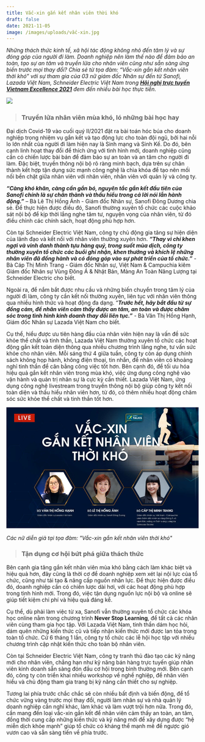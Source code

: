 ```yaml
---
title: Vắc-xin gắn kết nhân viên thời khó
draft: false
date: 2021-11-05
image: /images/uploads/vắc-xin.jpg
---
```

*Những thách thức kinh tế, xã hội tác động không nhỏ đến tâm lý và sự đóng góp của người đi làm. Doanh nghiệp nên làm thế nào để đảm bảo an toàn, tạo sự an tâm và truyền lửa cho nhân viên cũng như sẵn sàng ứng biến trước mọi thay đổi? Chia sẻ từ tọa đàm: “Vắc-xin gắn kết nhân viên thời khó” với sự tham gia của 03 nữ giám đốc Nhân sự đến từ Sanofi, Lazada Việt Nam, Schneider Electric Việt Nam trong **[Hội nghị trực tuyến Vietnam Excellence 2021](https://www.youtube.com/watch?v=H2SL_92MGGw)** đem đến nhiều bài học thực tiễn.*  

![](/images/uploads/vắc-xin.jpg)

> ### **Truyền lửa nhân viên mùa khó, ló những bài học hay**

Đại dịch Covid-19 vào cuối quý II/2021 đặt ra bài toán hóc búa cho doanh nghiệp trong nhiệm vụ gắn kết và tạo động lực cho toàn đội ngũ, bởi hai nỗi lo lớn nhất của người đi làm hiện nay là Sinh mạng và Sinh Kế. Do đó, bên cạnh linh hoạt thay đổi để thích ứng với tình hình mới, doanh nghiệp cũng cần có chiến lược bài bản để đảm bảo sự an toàn và an tâm cho người đi làm. Đặc biệt, truyền thông nội bộ rõ ràng minh bạch, dựa trên sự chân thành kết hợp tận dụng sức mạnh công nghệ là chìa khóa để tạo nên mối nối bền chặt giữa nhân viên với nhân viên, nhân viên với quản lý và công ty.

***“Càng khó khăn, càng cần gắn bó, nguyên tắc gắn kết đầu tiên của Sanofi chính là sự chân thành và thấu hiểu trong cả lời nói lẫn hành động.”*** – Bà Lê Thị Hồng Ánh - Giám đốc Nhân sự, Sanofi Đông Dương chia sẻ. Để thực hiện được điều đó, Sanofi thường xuyên tổ chức các cuộc khảo sát nội bộ để kịp thời lắng nghe tâm tư, nguyện vọng của nhân viên, từ đó điều chỉnh các chính sách, hoạt động phù hợp hơn.

Còn tại Schneider Electric Việt Nam, công ty chủ động gia tăng sự hiện diện của lãnh đạo và kết nối với nhân viên thường xuyên hơn. ***“Thay vì chỉ khen ngợi và vinh danh thành tựu hàng quý, trong suốt mùa dịch, công ty thường xuyên tổ chức các buổi ghi nhận, khen thưởng và khích lệ những nhân viên đã đồng hành và có đóng góp vào sự phát triển của tổ chức.”*** - Bà Cáp Thị Minh Trang - Giám đốc Nhân sự, Việt Nam & Campuchia kiêm Giám đốc Nhân sự Vùng Đông Á & Nhật Bản, Mảng An Toàn Năng Lượng tại Schneider Electric cho biết.

Ngoài ra, để nắm bắt được nhu cầu và những biến chuyển trong tâm lý của người đi làm, công ty cần kết nối thường xuyên, liên tục với nhân viên thông qua nhiều hình thức và hoạt động đa dạng. “***Trước hết, hãy bắt đầu từ sự đồng cảm, để nhân viên cảm thấy được an tâm, an toàn và được chăm sóc trong tình hình kinh doanh thay đổi liên tục.”*** - Bà Văn Thị Hồng Hạnh, Giám đốc Nhân sự Lazada Việt Nam cho biết.

Cụ thể, hiểu được ưu tiên hàng đầu của nhân viên hiện nay là vấn đề sức khỏe thể chất và tinh thần, Lazada Việt Nam thường xuyên tổ chức các hoạt động gắn kết toàn diện thông qua nhiều chương trình lắng nghe, tư vấn sức khỏe cho nhân viên. Mỗi sáng thứ 4 giữa tuần, công ty còn áp dụng chính sách không họp hành, không điện thoại, tin nhắn, để nhân viên có khoảng nghỉ tinh thần để cân bằng công việc tốt hơn. Bên cạnh đó, để tối ưu hóa hiệu quả gắn kết nhân viên trong mùa khó, việc ứng dụng công nghệ vào vận hành và quản trị nhân sự là cực kỳ cần thiết. Lazada Việt Nam, ứng dụng công nghệ livestream trong truyền thông nội bộ giúp công ty kết nối toàn diện và thấu hiểu nhân viên hơn, từ đó, có thêm nhiều hoạt động chăm sóc sức khỏe thể chất và tinh thần tốt hơn.

![](/images/uploads/241383494_6593851540639881_4168808409447153237_n.jpg)

*Các nữ diễn giả tại tọa đàm: "Vắc-xin gắn kết nhân viên thời khó"*

> ### **Tận dụng cơ hội bứt phá giữa thách thức**

Bên cạnh gia tăng gắn kết nhân viên mùa khó bằng cách làm khác biệt và hiệu quả hơn, đây cũng là thời cơ để doanh nghiệp xem xét lại nội lực của tổ chức, cũng như tái tạo & nâng cấp nguồn nhân lực. Để thực hiện được điều đó, doanh nghiệp cần có chiến lược dài hơi, với các hoạt động phù hợp trong tình hình mới. Trong đó, việc tận dụng nguồn lực nội bộ và online sẽ giúp tiết kiệm chi phí và hiệu quả đáng kể.

Cụ thể, dù phải làm việc từ xa, Sanofi vẫn thường xuyên tổ chức các khóa học online nằm trong chương trình **Never Stop Learning**, để tất cả các nhân viên cùng tham gia học tập. Với Lazada Việt Nam, tinh thần dám học hỏi, dám quên những kiến thức cũ và tiếp nhận kiến thức mới được lan tỏa trong toàn tổ chức. Cứ 6 tháng 1 lần, công ty tổ chức các lễ hội học tập với nhiều chương trình cập nhật kiến thức cho toàn bộ nhân viên. 

Còn tại Schneider Electric Việt Nam, công ty tranh thủ đào tạo các kỹ năng mới cho nhân viên, chẳng hạn như kỹ năng bán hàng trực tuyến giúp nhân viên kinh doanh sẵn sàng đón đầu cơ hội trong bình thường mới. Bên cạnh đó, công ty còn triển khai nhiều workshop về nghề nghiệp, để nhân viên hiểu và chủ động tham gia trang bị kỹ năng cần thiết cho sự nghiệp.

Tương lai phía trước chắc chắc sẽ còn nhiều bất định và biến động, để tổ chức vững vàng trước mọi thay đổi, người làm nhân sự và nhà quản lý doanh nghiệp cần nghĩ khác, làm khác và làm vượt trội hơn nữa. Trong đó, cần mang đến loại vắc-xin gắn kết để nhân viên cảm thấy an toàn, an tâm, đồng thời cung cấp những kiến thức và kỹ năng mới để xây dựng được “hệ miễn dịch khỏe mạnh” giúp tổ chức có kháng thể mạnh mẽ để ngược gió vươn cao và sẵn sàng tiến về phía trước.